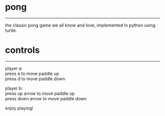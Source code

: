 # pong
---- 
the classic pong game we all know and love, implemented in python using turtle. 
  
  
# controls 
---- 
player a:  
press e to move paddle up  
press d to move paddle down 
  
  
player b:  
press up arrow to move paddle up  
press down arrow to move paddle down 
  
    
      
        
        
  
enjoy playing! 
